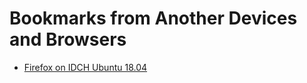 # Bookmarks from Another Devices and Browsers

* [Firefox on IDCH Ubuntu 18.04](firefox-bookmarks-idch-ubuntu1804.html)
